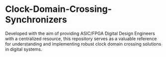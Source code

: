 # Clock-Domain-Crossing-Synchronizers
Developed with the aim of providing ASIC/FPGA Digital Design Engineers with a centralized resource, this repository serves as a valuable reference for understanding and implementing robust clock domain crossing solutions in digital systems.
